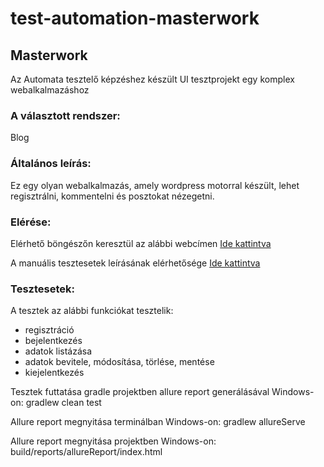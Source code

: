 # test-automation-masterwork
## Masterwork
Az Automata tesztelő képzéshez készült UI tesztprojekt egy komplex webalkalmazáshoz

### A választott rendszer:
Blog

### Általános leírás:
Ez egy olyan webalkalmazás, amely wordpress motorral készült, lehet regisztrálni, kommentelni és posztokat nézegetni.

### Elérése:
Elérhető böngészőn keresztül az alábbi webcímen 
[Ide kattintva](http://test-automation-blog.greenfox.academy/)

A manuális tesztesetek leírásának elérhetősége 
[Ide kattintva](https://docs.google.com/spreadsheets/d/1e9cAooDU1hmRP4XqXVAhZULz0rX5Fhcp-Zfl5oKrk4Q/edit?usp=sharing)

### Tesztesetek:
A tesztek az alábbi funkciókat tesztelik:
- regisztráció
- bejelentkezés
- adatok listázása
- adatok bevitele, módosítása, törlése, mentése
- kiejelentkezés

Tesztek futtatása gradle projektben allure report generálásával Windows-on: gradlew clean test

Allure report megnyitása terminálban Windows-on: gradlew allureServe

Allure report megnyitása projektben Windows-on: build/reports/allureReport/index.html
